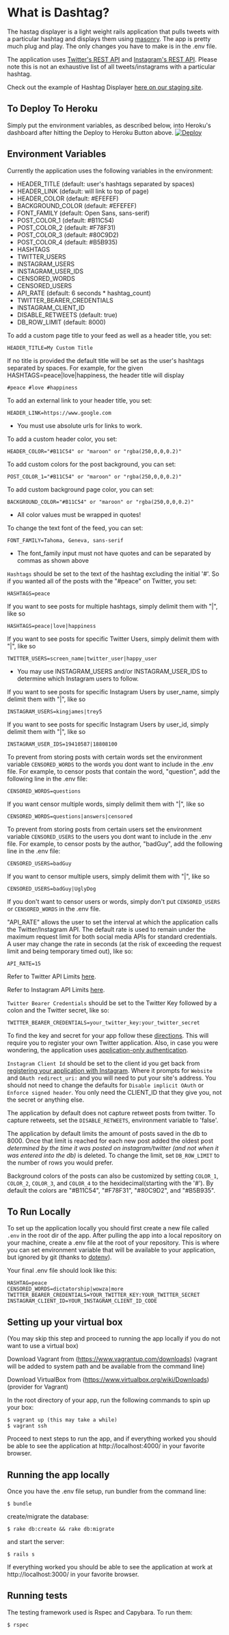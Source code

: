 What is Dashtag?
=================

The hastag displayer is a light weight rails application that pulls tweets with a particular hashtag and displays them using [masonry](http://masonry.desandro.com/). The app is pretty much plug and play. The only changes you have to make is in the .env file.

The application uses [Twitter's REST API](https://dev.twitter.com/rest/reference/get/search/tweets) and [Instagram's REST API](http://instagram.com/developer/). Please note this is not an exhaustive list of all tweets/instagrams with a particular hashtag.

Check out the example of Hashtag Displayer [here on our staging site](http://hashtag-displayer-staging-1.herokuapp.com/).


To Deploy To Heroku
-------------------
 Simply put the environment variables, as described below, into Heroku's dashboard after hitting the Deploy to Heroku Button above.
 [![Deploy](https://www.herokucdn.com/deploy/button.png)](https://heroku.com/deploy?template=https://github.com/anirudh-eka/dashtag.git)


Environment Variables
---------------------
Currently the application uses the following variables in the environment:
- HEADER_TITLE (default: user's hashtags separated by spaces)
- HEADER_LINK (default: will link to top of page)
- HEADER_COLOR (default: #EFEFEF)
- BACKGROUND_COLOR (default: #EFEFEF)
- FONT_FAMILY (default: Open Sans, sans-serif)
-	POST_COLOR_1	(default: #B11C54)
-	POST_COLOR_2	(default: #F78F31)
-	POST_COLOR_3	(default: #80C9D2)
-	POST_COLOR_4	(default: #B5B935)
-	HASHTAGS
- TWITTER_USERS
- INSTAGRAM_USERS
- INSTAGRAM_USER_IDS
-	CENSORED_WORDS
-	CENSORED_USERS
- API_RATE (default: 6 seconds * hashtag_count)
-	TWITTER_BEARER_CREDENTIALS
- INSTAGRAM_CLIENT_ID
-	DISABLE_RETWEETS (default: true)
-	DB_ROW_LIMIT (default: 8000)

To add a custom page title to your feed as well as a header title, you set:

	HEADER_TITLE=My Custom Title

If no title is provided the default title will be set as the user's hashtags separated by spaces. For example, for the given HASHTAGS=peace|love|happiness, the header title will display

	#peace #love #happiness

To add an external link to your header title, you set:

	HEADER_LINK=https://www.google.com

* You must use absolute urls for links to work.

To add a custom header color, you set:

	HEADER_COLOR="#B11C54" or "maroon" or "rgba(250,0,0,0.2)"

To add custom colors for the post background, you can set:

	POST_COLOR_1="#B11C54" or "maroon" or "rgba(250,0,0,0.2)"

To add custom background page color, you can set:

	BACKGROUND_COLOR="#B11C54" or "maroon" or "rgba(250,0,0,0.2)"

* All color values must be wrapped in quotes!

To change the text font of the feed, you can set:

	FONT_FAMILY=Tahoma, Geneva, sans-serif

* The font_family input must not have quotes and can be separated by commas as shown above

`Hashtags` should be set to the text of the hashtag excluding the initial '#'. So if you wanted all of the posts with the "#peace" on Twitter, you set:

	HASHTAGS=peace

If you want to see posts for multiple hashtags, simply delimit them with "|", like so

	HASHTAGS=peace|love|happiness

If you want to see posts for specific Twitter Users, simply delimit them with "|", like so

	TWITTER_USERS=screen_name|twitter_user|happy_user

* You may use INSTAGRAM_USERS and/or INSTAGRAM_USER_IDS to determine which Instagram users to follow.

If you want to see posts for specific Instagram Users by user_name, simply delimit them with "|", like so

	INSTAGRAM_USERS=kingjames|trey5

If you want to see posts for specific Instagram Users by user_id, simply delimit them with "|", like so

	INSTAGRAM_USER_IDS=19410587|18808100

To prevent from storing posts with certain words set the environment variable `CENSORED_WORDS` to the words you dont want to include in the .env file. For example, to censor posts that contain the word, "question", add the following line in the .env file:

	CENSORED_WORDS=questions

If you want censor multiple words, simply delimit them with "|", like so

	CENSORED_WORDS=questions|answers|censored

To prevent from storing posts from certain users set the environment variable `CENSORED_USERS` to the users you dont want to include in the .env file. For example, to censor posts by the author, "badGuy", add the following line in the .env file:

	CENSORED_USERS=badGuy

If you want to censor multiple users, simply delimit them with "|", like so

	CENSORED_USERS=badGuy|UglyDog

If you don't want to censor users or words, simply don't put `CENSORED_USERS` or `CENSORED_WORDS` in the .env file.

"API_RATE" allows the user to set the interval at which the application calls the Twitter/Instagram API. The default rate is used to remain under the maximum request limit for both social media APIs for standard credentials. A user may change the rate in seconds (at the risk of exceeding the request limit and being temporary timed out), like so:

	API_RATE=15

Refer to Twitter API Limits [here](https://dev.twitter.com/rest/public/rate-limiting).

Refer to Instagram API Limits [here](http://instagram.com/developer/limits/).

`Twitter Bearer Credentials` should be set to the Twitter Key followed by a colon and the Twitter secret, like so:

	TWITTER_BEARER_CREDENTIALS=your_twitter_key:your_twitter_secret

To find the key and secret for your app follow these [directions](https://dev.twitter.com/oauth/overview/application-owner-access-tokens). This will require you to register your own Twitter application. Also, in case you were wondering, the application uses [application-only authentication](https://dev.twitter.com/oauth/application-only).

`Instagram Client Id` should be set to the client id you get back from [registering your application with Instagram](http://instagram.com/developer/clients/register/). Where it prompts for `Website` and `OAuth redirect_uri:` and you will need to put your site's address.  You should not need to change the defaults for `Disable implicit OAuth` or `Enforce signed header`.  You only need the CLIENT_ID that they give you, not the secret or anything else.

The application by default does not capture retweet posts from twitter. To capture retweets, set the `DISABLE_RETWEETS`, environment variable to 'false'.

The application by default limits the amount of posts saved in the db to 8000. Once that limit is reached for each new post added the oldest post *determined by the time it was posted on instagram/twitter (and not when it was entered into the db)* is deleted. To change the limit, set `DB_ROW_LIMIT` to the number of rows you would prefer.

Background colors of the posts can also be customized by setting `COLOR_1`, `COLOR_2`, `COLOR_3`, and `COLOR_4` to the hexidecimal(starting with the '#'). By default the colors are "#B11C54", "#F78F31", "#80C9D2", and "#B5B935".

To Run Locally
---------------
To set up the application locally you should first create a new file called `.env` in the root dir of the app. After pulling the app into a local repository on your machine, create a .env file at the root of your repository. This is where you can set environment variable that will be available to your application, but ignored by git (thanks to [dotenv](https://github.com/bkeepers/dotenv)).

Your final .env file should look like this:

	HASHTAG=peace
	CENSORED_WORDS=dictatorship|wowza|more
	TWITTER_BEARER_CREDENTIALS=YOUR_TWITTER_KEY:YOUR_TWITTER_SECRET
	INSTAGRAM_CLIENT_ID=YOUR_INSTAGRAM_CLIENT_ID_CODE

Setting up your virtual box
-----------------------

(You may skip this step and proceed to running the app locally if you do not want to use a virtual box)

Download Vagrant from (https://www.vagrantup.com/downloads)
(vagrant will be added to system path and be available from the command line)

Download VirtualBox from (https://www.virtualbox.org/wiki/Downloads)
(provider for Vagrant)

In the root directory of your app, run the following commands to spin up your box:
	
	$ vagrant up (this may take a while)
	$ vagrant ssh
	
Proceed to next steps to run the app, and if everything worked you should be able to see the application at http://localhost:4000/ in your favorite browser.

Running the app locally
-----------------------

Once you have the .env file setup, run bundler from the command line:

	$ bundle

create/migrate the database:

	$ rake db:create && rake db:migrate

and start the server:

	$ rails s

If everything worked you should be able to see the application at work at http://localhost:3000/ in your favorite browser.

Running tests
-------------

The testing framework used is Rspec and Capybara. To run them:

	$ rspec
